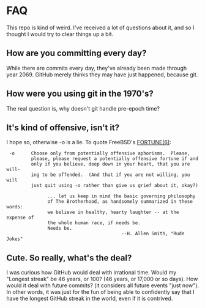 # FAQ

This repo is kind of weird. I've received a lot of questions about it, and so I
thought I would try to clear things up a bit.

## How are you committing every day? 

While there are commits every day, they've already been made through year 2069.
GitHub merely thinks they may have just happened, because git.

## How were you using git in the 1970's?

The real question is, why doesn't git handle pre-epoch time?

## It's kind of offensive, isn't it?

I hope so, otherwise -o is a lie. To quote FreeBSD's
[FORTUNE(6)](https://github.com/freebsd/freebsd/tree/master/usr.bin/fortune):

     -o      Choose only from potentially offensive aphorisms.  Please,
             please, please request a potentially offensive fortune if and
             only if you believe, deep down in your heart, that you are will-
             ing to be offended.  (And that if you are not willing, you will
             just quit using -o rather than give us grief about it, okay?)

                   ... let us keep in mind the basic governing philosophy
                   of The Brotherhood, as handsomely summarized in these words:
                   we believe in healthy, hearty laughter -- at the expense of
                   the whole human race, if needs be.
                   Needs be.
                                              --H. Allen Smith, "Rude Jokes"

## Cute. So really, what's the deal?

I was curious how GitHub would deal with irrational time. Would my "Longest
streak" be 46 years, or 100? (46 years, or 17,000 or so days). How would it
deal with future commits? (it considers all future events "just now"). In other
words, it was just for the fun of being able to confidently say that I have the
longest GitHub streak in the world, even if it is contrived.
